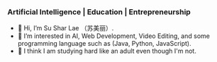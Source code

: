 ### Artificial Intelligence | Education | Entrepreneurship

- 👋 Hi, I’m Su Shar Lae （苏美丽）.
- 👀 I’m interested in AI, Web Development, Video Editing, and some programming language such as (Java, Python, JavaScript).
- 💞️ I think I am studying hard like an adult even though I'm not.


